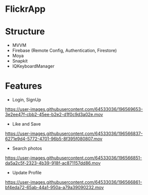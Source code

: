 # FlickrApp
# Structure
* MVVM
* Firebase (Remote Config, Authentication, Firestore)
* Moya
* Snapkit
* IQKeyboardManager

# Features

* Login, SignUp
  
https://user-images.githubusercontent.com/64533036/196569653-3e2ee47f-cbb2-45ee-b2e2-d1f0c9d3a02e.mov

* Like and Save

https://user-images.githubusercontent.com/64533036/196566837-6271e9d4-5772-4701-96b5-8f395f080807.mov

* Search photos

https://user-images.githubusercontent.com/64533036/196566851-da5a2c5f-2323-4b39-918f-ac871157dd86.mov

* Update Profile

https://user-images.githubusercontent.com/64533036/196566861-bf4eda72-65ab-44a1-950a-a79a39090232.mov
